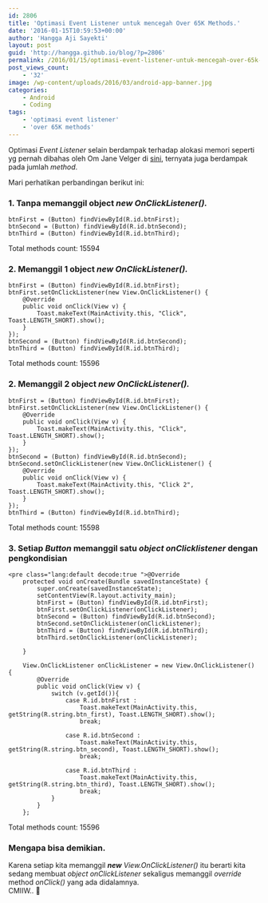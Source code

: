 ```yaml
---
id: 2806
title: 'Optimasi Event Listener untuk mencegah Over 65K Methods.'
date: '2016-01-15T10:59:53+00:00'
author: 'Hangga Aji Sayekti'
layout: post
guid: 'http://hangga.github.io/blog/?p=2806'
permalink: /2016/01/15/optimasi-event-listener-untuk-mencegah-over-65k-methods/
post_views_count:
    - '32'
image: /wp-content/uploads/2016/03/android-app-banner.jpg
categories:
    - Android
    - Coding
tags:
    - 'optimasi event listener'
    - 'over 65K methods'
---
```


Optimasi *Event Listener* selain berdampak terhadap alokasi memori seperti yg pernah dibahas oleh Om Jane Velger di [sini](http://blog.tapreason.com/2013/10/30/android-onclicklistener-memory-optimization-micro-optimizations/), ternyata juga berdampak pada jumlah *method*.

Mari perhatikan perbandingan berikut ini:

### 1. Tanpa memanggil object ***new** OnClickListener().*

```
btnFirst = (Button) findViewById(R.id.btnFirst);
btnSecond = (Button) findViewById(R.id.btnSecond);
btnThird = (Button) findViewById(R.id.btnThird);
```

Total methods count: 15594

### 2. Memanggil 1 object ***new** OnClickListener().*

```
btnFirst = (Button) findViewById(R.id.btnFirst);
btnFirst.setOnClickListener(new View.OnClickListener() {
    @Override
    public void onClick(View v) {
    	Toast.makeText(MainActivity.this, "Click", Toast.LENGTH_SHORT).show();
    }
});
btnSecond = (Button) findViewById(R.id.btnSecond);
btnThird = (Button) findViewById(R.id.btnThird);
```

Total methods count: 15596

### 2. Memanggil 2 object ***new** OnClickListener().*

```
btnFirst = (Button) findViewById(R.id.btnFirst);
btnFirst.setOnClickListener(new View.OnClickListener() {
	@Override
    public void onClick(View v) {
    	Toast.makeText(MainActivity.this, "Click", Toast.LENGTH_SHORT).show();
    }
});
btnSecond = (Button) findViewById(R.id.btnSecond);
btnSecond.setOnClickListener(new View.OnClickListener() {
	@Override
    public void onClick(View v) {
    	Toast.makeText(MainActivity.this, "Click 2", Toast.LENGTH_SHORT).show();
	}
});
btnThird = (Button) findViewById(R.id.btnThird);
```

Total methods count: 15598

### 3. Setiap *Button* memanggil satu *object onClicklistener* dengan pengkondisian

```
<pre class="lang:default decode:true ">@Override
    protected void onCreate(Bundle savedInstanceState) {
        super.onCreate(savedInstanceState);
        setContentView(R.layout.activity_main);
        btnFirst = (Button) findViewById(R.id.btnFirst);
        btnFirst.setOnClickListener(onClickListener);
        btnSecond = (Button) findViewById(R.id.btnSecond);
        btnSecond.setOnClickListener(onClickListener);
        btnThird = (Button) findViewById(R.id.btnThird);
        btnThird.setOnClickListener(onClickListener);

    }

    View.OnClickListener onClickListener = new View.OnClickListener() {
        @Override
        public void onClick(View v) {
            switch (v.getId()){
                case R.id.btnFirst :
                    Toast.makeText(MainActivity.this, getString(R.string.btn_first), Toast.LENGTH_SHORT).show();
                    break;

                case R.id.btnSecond :
                    Toast.makeText(MainActivity.this, getString(R.string.btn_second), Toast.LENGTH_SHORT).show();
                    break;

                case R.id.btnThird :
                    Toast.makeText(MainActivity.this, getString(R.string.btn_third), Toast.LENGTH_SHORT).show();
                    break;
            }
        }
    };
```

Total methods count: 15596

### Mengapa bisa demikian.

Karena setiap kita memanggil ***new** View.OnClickListener()* itu berarti kita sedang membuat *object onClickListener* sekaligus memanggil *override* method *onClick()* yang ada didalamnya.  
CMIIW.. 🙂